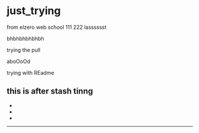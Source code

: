 # just_trying
from elzero web school
111
222
lasssssst

bhbhbhbhbhbh

trying the pull

aboOoOd


trying with REadme

this is after stash tinng
---
-
-
-
**********
